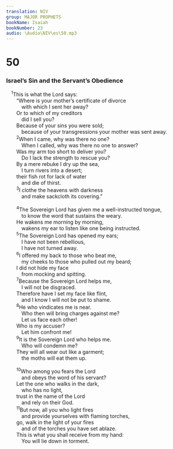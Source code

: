 ```yaml
---
translation: NIV
group: MAJOR PROPHETS
bookName: Isaiah 
bookNumber: 23
audio: \Audio\NIV\es\50.mp3
---
```


<div class="title"><h1>50</h1><h3>Israel’s Sin and the Servant’s Obedience </h3></div>
<span class="verse es_50_1"> <sup>1</sup>This is what the Lord says: <br/>  “Where is your mother’s certificate of divorce <br/>   with which I sent her away? <br/>  Or to which of my creditors <br/>   did I sell you? <br/>  Because of your sins you were sold; <br/>   because of your transgressions your mother was sent away. <br/></span>
<span class="verse es_50_2">  <sup>2</sup>When I came, why was there no one? <br/>   When I called, why was there no one to answer? <br/>  Was my arm too short to deliver you? <br/>   Do I lack the strength to rescue you? <br/>  By a mere rebuke I dry up the sea, <br/>   I turn rivers into a desert; <br/>  their fish rot for lack of water <br/>   and die of thirst. <br/></span>
<span class="verse es_50_3">  <sup>3</sup>I clothe the heavens with darkness <br/>   and make sackcloth its covering.” <br/><br/></span>
<span class="verse es_50_4">  <sup>4</sup>The Sovereign Lord has given me a well-instructed tongue, <br/>   to know the word that sustains the weary. <br/>  He wakens me morning by morning, <br/>   wakens my ear to listen like one being instructed. <br/></span>
<span class="verse es_50_5">  <sup>5</sup>The Sovereign Lord has opened my ears; <br/>   I have not been rebellious, <br/>   I have not turned away. <br/></span>
<span class="verse es_50_6">  <sup>6</sup>I offered my back to those who beat me, <br/>   my cheeks to those who pulled out my beard; <br/>  I did not hide my face <br/>   from mocking and spitting. <br/></span>
<span class="verse es_50_7">  <sup>7</sup>Because the Sovereign Lord helps me, <br/>   I will not be disgraced. <br/>  Therefore have I set my face like flint, <br/>   and I know I will not be put to shame. <br/></span>
<span class="verse es_50_8">  <sup>8</sup>He who vindicates me is near. <br/>   Who then will bring charges against me? <br/>   Let us face each other! <br/>  Who is my accuser? <br/>   Let him confront me! <br/></span>
<span class="verse es_50_9">  <sup>9</sup>It is the Sovereign Lord who helps me. <br/>   Who will condemn me? <br/>  They will all wear out like a garment; <br/>   the moths will eat them up. <br/><br/></span>
<span class="verse es_50_10">  <sup>10</sup>Who among you fears the Lord<br/>   and obeys the word of his servant? <br/>  Let the one who walks in the dark, <br/>   who has no light, <br/>  trust in the name of the Lord<br/>   and rely on their God. <br/></span>
<span class="verse es_50_11">  <sup>11</sup>But now, all you who light fires <br/>   and provide yourselves with flaming torches, <br/>  go, walk in the light of your fires <br/>   and of the torches you have set ablaze. <br/>  This is what you shall receive from my hand: <br/>   You will lie down in torment. <br/></span>
